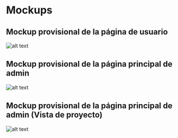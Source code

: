 # Mockups

## Mockup provisional de la página de usuario

![alt text](https://i.imgur.com/dNiUrKb.png)

## Mockup provisional de la página principal de admin

![alt text](https://i.imgur.com/Y1XH2eK.png)

## Mockup provisional de la página principal de admin (Vista de proyecto)

![alt text](https://i.imgur.com/XtqAi1m.png)
